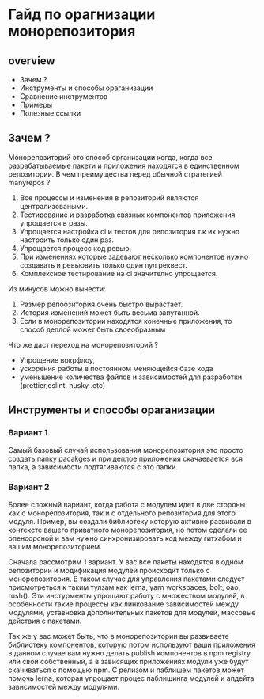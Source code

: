 # Гайд по орагнизации монорепозитория

## overview

* Зачем ?
* Инструменты и способы ораганизации
* Сравнение инструментов
* Примеры
* Полезные ссылки

## Зачем ?

Монорепозиторий это способ организации когда, когда все разрабатываемые пакети и приложения находятся в единственном репозитории.
В чем преимущества перед обычной стратегией manyrepos ?

1.  Все процессы и изменения в репозиторий являются централизоваными.
2.  Тестирование и разработка связных компонентов приложения упрощается в разы.
3.  Упрощается настройка ci и тестов для репозитория т.к их нужно настроить только один раз.
4.  Упрощается процесс код ревью.
5.  При изменениях которые задевают несколько компонентов нужно создавать и ревьювить только один пул реквест.
6.  Комплексное тестирование на ci значително упрощается.

Из минусов можно вынести:

1.  Размер репоозитория очень быстро вырастает.
2.  История изменений может быть весьма запутанной.
3.  Если в монорепозитории находятся конечные приложения, то способ деплой может быть своеобразным

Что же даст переход на монорепозиторий ?

* Упрощение вокрфлоу,
* ускорения работы в постоянном меняющейся базе кода
* уменьшение количества файлов и зависимостей для разработки (prettier,eslint, husky .etc)

## Инструменты и способы ораганизации

### Вариант 1

Самый базовый случай использования монорепозитория это просто создать папку pacakges и при деплое приложения скачаевается вся папка, а зависимости подтягиваются с это папки.

### Вариант 2

Более сложный вариант, когда работа с модулем идет в две стороны как с монорепозитория, так и с отдельного репозитория для этого модуля.
Пример, вы создали библиотеку которую активно развивали в контексте вашего приватного монорепозитория, но потом сделали ее опенсорсной и вам нужно синхронизировать код между гитхабом и вашим монорепозиторием.

Сначала рассмотрим 1 вариант. У вас все пакеты находятся в одном репозитории и модификация модулей происходит только с монорепозитория. В таком случае для управления пакетами следует присмотреться к таким тулзам как lerna, yarn workspaces, bolt, oao, rush(). Эти инстурменты упрощают работу с множеством модулей, в особенности такие процессы как линкование зависимостей между модулями, уставновка дополнительных пакетов для модулей, массовые действия с пакетами.

Так же у вас может быть, что в монорепозитории вы развиваете библиотеку компонентов, которую потом используют ваши приложения в данном случае вам нужно делать publish компонентов в npm registry или свой собственный, а в зависящих приложениях модули уже будут скачиваться с помощью npm. C релизом и паблишем пакетов может помочь lerna, которая упрощает процес паблишинга модулей и апдейта зависимостей между модулями.
